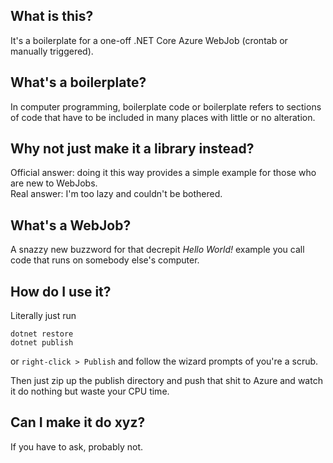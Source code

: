 ## What is this?
It's a boilerplate for a one-off .NET Core Azure WebJob (crontab or manually triggered).

## What's a boilerplate?

In computer programming, boilerplate code or boilerplate refers to sections of code that have to be included in many places with little or no alteration.

## Why not just make it a library instead?

Official answer: doing it this way provides a simple example for those who are new to WebJobs.  
Real answer: I'm too lazy and couldn't be bothered.

## What's a WebJob?

A snazzy new buzzword for that decrepit _Hello World!_ example you call code that runs on somebody else's computer.

## How do I use it?

Literally just run
```
dotnet restore
dotnet publish
```
or `right-click > Publish` and follow the wizard prompts of you're a scrub.

Then just zip up the publish directory and push that shit to Azure and watch it do nothing but waste your CPU time.

## Can I make it do xyz?

If you have to ask, probably not.
